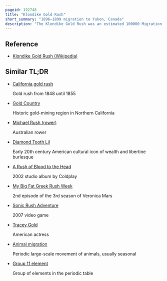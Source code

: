 ```yaml
---
pageid: 192748
title: "Klondike Gold Rush"
short_summary: "1896–1899 migration to Yukon, Canada"
description: "The Klondike Gold Rush was an estimated 100000 Migration between 1896 and 1899 by Prospectors to the klondike Region of Yukon in north-western Canada. Gold was discovered there on August 16 1896 by local Miners when News reached Seattle and san Francisco the following Year triggered a Rush of Prospectors. Some became wealthy but the Majority went to waste. It has been immortalized in Films, Literature, and Photographs."
---
```


## Reference

- [Klondike Gold Rush (Wikipedia)](https://en.wikipedia.org/?curid=192748)

## Similar TL;DR

- [California gold rush](/tldr/en/california-gold-rush)

  Gold rush from 1848 until 1855

- [Gold Country](/tldr/en/gold-country)

  Historic gold-mining region in Northern California

- [Michael Rush (rower)](/tldr/en/michael-rush-rower)

  Australian rower

- [Diamond Tooth Lil](/tldr/en/diamond-tooth-lil)

  Early 20th century American cultural icon of wealth and libertine burlesque

- [A Rush of Blood to the Head](/tldr/en/a-rush-of-blood-to-the-head)

  2002 studio album by Coldplay

- [My Big Fat Greek Rush Week](/tldr/en/my-big-fat-greek-rush-week)

  2nd episode of the 3rd season of Veronica Mars

- [Sonic Rush Adventure](/tldr/en/sonic-rush-adventure)

  2007 video game

- [Tracey Gold](/tldr/en/tracey-gold)

  American actress

- [Animal migration](/tldr/en/animal-migration)

  Periodic large-scale movement of animals, usually seasonal

- [Group 11 element](/tldr/en/group-11-element)

  Group of elements in the periodic table
